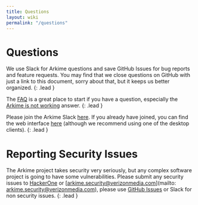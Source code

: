 ```yaml
---
title: Questions
layout: wiki
permalink: "/questions"
---
```


<div class="container with-footer">
<div class="primary-theme-background pl-4 pr-4 p-nav-lg angle-background angle-background-long">
<div class="row mb-4">
<div class="col-md-12" markdown="1">

# Questions

We use Slack for Arkime questions and save GitHub Issues for bug reports and feature requests.
You may find that we close questions on GitHub with just a link to this document, sorry about that, but it keeps us better organized.
{: .lead }

The [FAQ](https://arkime.com/faq) is a great place to start if you have a question, especially the [Arkime is not working](https://arkime.com/faq#arkime-is-not-working) answer.
{: .lead }

Please join the Arkime Slack [here](https://slackinvite.arkime.com). If you already have joined, you can find the web interface [here](https://arkime.slack.com) (although we recommend using one of the desktop clients).
{: .lead }

# Reporting Security Issues

The Arkime project takes security very seriously, but any complex software project is going to have some vulnerabilities.
Please submit any security issues to [HackerOne](https://hackerone.com/verizonmedia) or [arkime.security@verizonmedia.com](mailto: arkime.security@verizonmedia.com), please use [GitHub Issues](https://github.com/arkime/arkime/issues) or Slack for non security issues.
{: .lead }

</div>
</div>
</div>
</div>
